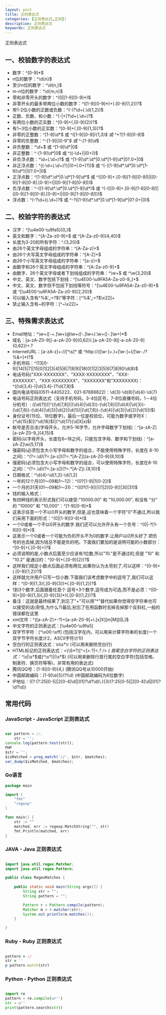 ```yaml
---
layout: post
title: 正则表达式
categories: [正则表达式,正则]]
description: 正则表达式
keywords: 正则表达式
---
```


正则表达式

## 一、校验数字的表达式
 - 数字：^[0-9]*$
 - n位的数字：^\d{n}$
 - 至少n位的数字：^\d{n,}$
 - m-n位的数字：^\d{m,n}$
 - 零和非零开头的数字：^(0|[1-9][0-9]*)$
 - 非零开头的最多带两位小数的数字：^([1-9][0-9]*)+(\.[0-9]{1,2})?$
 - 带1-2位小数的正数或负数：^(\-)?\d+(\.\d{1,2})$
 - 正数、负数、和小数：^(\-|\+)?\d+(\.\d+)?$
 - 有两位小数的正实数：^[0-9]+(\.[0-9]{2})?$
 - 有1~3位小数的正实数：^[0-9]+(\.[0-9]{1,3})?$
 - 非零的正整数：^[1-9]\d*$ 或 ^([1-9][0-9]*){1,3}$ 或 ^\+?[1-9][0-9]*$
 - 非零的负整数：^\-[1-9][]0-9"*$ 或 ^-[1-9]\d*$
 - 非负整数：^\d+$ 或 ^[1-9]\d*|0$
 - 非正整数：^-[1-9]\d*|0$ 或 ^((-\d+)|(0+))$
 - 非负浮点数：^\d+(\.\d+)?$ 或 ^[1-9]\d*\.\d*|0\.\d*[1-9]\d*|0?\.0+|0$
 - 非正浮点数：^((-\d+(\.\d+)?)|(0+(\.0+)?))$ 或 ^(-([1-9]\d*\.\d*|0\.\d*[1-9]\d*))|0?\.0+|0$
 - 正浮点数：^[1-9]\d*\.\d*|0\.\d*[1-9]\d*$ 或 ^(([0-9]+\.[0-9]*[1-9][0-9]*)|([0-9]*[1-9][0-9]*\.[0-9]+)|([0-9]*[1-9][0-9]*))$
 - 负浮点数：^-([1-9]\d*\.\d*|0\.\d*[1-9]\d*)$ 或 ^(-(([0-9]+\.[0-9]*[1-9][0-9]*)|([0-9]*[1-9][0-9]*\.[0-9]+)|([0-9]*[1-9][0-9]*)))$
 - 浮点数：^(-?\d+)(\.\d+)?$ 或 ^-?([1-9]\d*\.\d*|0\.\d*[1-9]\d*|0?\.0+|0)$
## 二、校验字符的表达式
 - 汉字：^[\u4e00-\u9fa5]{0,}$
 - 英文和数字：^[A-Za-z0-9]+$ 或 ^[A-Za-z0-9]{4,40}$
 - 长度为3-20的所有字符：^.{3,20}$
 - 由26个英文字母组成的字符串：^[A-Za-z]+$
 - 由26个大写英文字母组成的字符串：^[A-Z]+$
 - 由26个小写英文字母组成的字符串：^[a-z]+$
 - 由数字和26个英文字母组成的字符串：^[A-Za-z0-9]+$
 - 由数字、26个英文字母或者下划线组成的字符串：^\w+$ 或 ^\w{3,20}$
 - 中文、英文、数字包括下划线：^[\u4E00-\u9FA5A-Za-z0-9_]+$
 - 中文、英文、数字但不包括下划线等符号：^[\u4E00-\u9FA5A-Za-z0-9]+$ 或 ^[\u4E00-\u9FA5A-Za-z0-9]{2,20}$
 - 可以输入含有^%&',;=?$\"等字符：[^%&',;=?$\x22]+
 - 禁止输入含有~的字符：[^~\x22]+
## 三、特殊需求表达式
 - Email地址：^\w+([-+.]\w+)*@\w+([-.]\w+)*\.\w+([-.]\w+)*$
 - 域名：[a-zA-Z0-9][-a-zA-Z0-9]{0,62}(\.[a-zA-Z0-9][-a-zA-Z0-9]{0,62})+\.?
 - InternetURL：[a-zA-z]+://[^\s]* 或 ^http://([\w-]+\.)+[\w-]+(/[\w-./?%&=]*)?$
 - 手机号码：^(13[0-9]|14[5|7]|15[0|1|2|3|4|5|6|7|8|9]|18[0|1|2|3|5|6|7|8|9])\d{8}$
 - 电话号码("XXX-XXXXXXX"、"XXXX-XXXXXXXX"、"XXX-XXXXXXX"、"XXX-XXXXXXXX"、"XXXXXXX"和"XXXXXXXX)：^(\(\d{3,4}-)|\d{3.4}-)?\d{7,8}$
 - 国内电话号码(0511-4405222、021-87888822)：\d{3}-\d{8}|\d{4}-\d{7}
 - 电话号码正则表达式（支持手机号码，3-4位区号，7-8位直播号码，1－4位分机号）: ((\d{11})|^((\d{7,8})|(\d{4}|\d{3})-(\d{7,8})|(\d{4}|\d{3})-(\d{7,8})-(\d{4}|\d{3}|\d{2}|\d{1})|(\d{7,8})-(\d{4}|\d{3}|\d{2}|\d{1}))$)
 - 身份证号(15位、18位数字)，最后一位是校验位，可能为数字或字符X：(^\d{15}$)|(^\d{18}$)|(^\d{17}(\d|X|x)$)
 - 帐号是否合法(字母开头，允许5-16字节，允许字母数字下划线)：^[a-zA-Z][a-zA-Z0-9_]{4,15}$
 - 密码(以字母开头，长度在6~18之间，只能包含字母、数字和下划线)：^[a-zA-Z]\w{5,17}$
 - 强密码(必须包含大小写字母和数字的组合，不能使用特殊字符，长度在 8-10 之间)：^(?=.*\d)(?=.*[a-z])(?=.*[A-Z])[a-zA-Z0-9]{8,10}$
 - 强密码(必须包含大小写字母和数字的组合，可以使用特殊字符，长度在8-10之间)：^(?=.*\d)(?=.*[a-z])(?=.*[A-Z]).{8,10}$
 - 日期格式：^\d{4}-\d{1,2}-\d{1,2}
 - 一年的12个月(01～09和1～12)：^(0?[1-9]|1[0-2])$
 - 一个月的31天(01～09和1～31)：^((0?[1-9])|((1|2)[0-9])|30|31)$
 - 钱的输入格式：
 - 有四种钱的表示形式我们可以接受:"10000.00" 和 "10,000.00", 和没有 "分" 的 "10000" 和 "10,000"：^[1-9][0-9]*$
 - 这表示任意一个不以0开头的数字,但是,这也意味着一个字符"0"不通过,所以我们采用下面的形式：^(0|[1-9][0-9]*)$
 - 一个0或者一个不以0开头的数字.我们还可以允许开头有一个负号：^(0|-?[1-9][0-9]*)$
 - 这表示一个0或者一个可能为负的开头不为0的数字.让用户以0开头好了.把负号的也去掉,因为钱总不能是负的吧。下面我们要加的是说明可能的小数部分：^[0-9]+(.[0-9]+)?$
 - 必须说明的是,小数点后面至少应该有1位数,所以"10."是不通过的,但是 "10" 和 "10.2" 是通过的：^[0-9]+(.[0-9]{2})?$
 - 这样我们规定小数点后面必须有两位,如果你认为太苛刻了,可以这样：^[0-9]+(.[0-9]{1,2})?$
 - 这样就允许用户只写一位小数.下面我们该考虑数字中的逗号了,我们可以这样：^[0-9]{1,3}(,[0-9]{3})*(.[0-9]{1,2})?$
 - 1到3个数字,后面跟着任意个 逗号+3个数字,逗号成为可选,而不是必须：^([0-9]+|[0-9]{1,3}(,[0-9]{3})*)(.[0-9]{1,2})?$
 - 备注：这就是最终结果了,别忘了"+"可以用"*"替代如果你觉得空字符串也可以接受的话(奇怪,为什么?)最后,别忘了在用函数时去掉去掉那个反斜杠,一般的错误都在这里
 - xml文件：^([a-zA-Z]+-?)+[a-zA-Z0-9]+\\.[x|X][m|M][l|L]$
 - 中文字符的正则表达式：[\u4e00-\u9fa5]
 - 双字节字符：[^\x00-\xff] (包括汉字在内，可以用来计算字符串的长度(一个双字节字符长度计2，ASCII字符计1))
 - 空白行的正则表达式：\n\s*\r (可以用来删除空白行)
 - HTML标记的正则表达式：<(\S*?)[^>]*>.*?|<.*? /> ( 首尾空白字符的正则表达式：^\s*|\s*$或(^\s*)|(\s*$) (可以用来删除行首行尾的空白字符(包括空格、制表符、换页符等等)，非常有用的表达式)
 - 腾讯QQ号：[1-9][0-9]{4,} (腾讯QQ号从10000开始)
 - 中国邮政编码：[1-9]\d{5}(?!\d) (中国邮政编码为6位数字)
 - IP地址：((?:(?:25[0-5]|2[0-4]\\d|[01]?\\d?\\d)\\.){3}(?:25[0-5]|2[0-4]\\d|[01]?\\d?\\d))

## 常用代码

### JavaScript - JavaScript 正则表达式
```JavaScript

var pattern = //,
	str = '';
console.log(pattern.test(str));
PHP
$str = '';
$isMatched = preg_match('//', $str, $matches);
var_dump($isMatched, $matches);
```
### Go语言
```Go
package main

import (
	"fmt"
	"regexp"
)

func main() {
	str := ""
	matched, err := regexp.MatchString("", str)
	fmt.Println(matched, err)
}
```
### JAVA - Java 正则表达式
```Java

import java.util.regex.Matcher;
import java.util.regex.Pattern;

public class RegexMatches {
	
	public static void main(String args[]) {
		String str = "";
		String pattern = "";

		Pattern r = Pattern.compile(pattern);
		Matcher m = r.matcher(str);
		System.out.println(m.matches());
	}

}
```
### Ruby - Ruby 正则表达式
```Ruby

pattern = //
str = ''
p pattern.match(str)
```
### Python - Python 正则表达式
```Python

import re
pattern = re.compile(ur'')
str = u''
print(pattern.search(str))
```